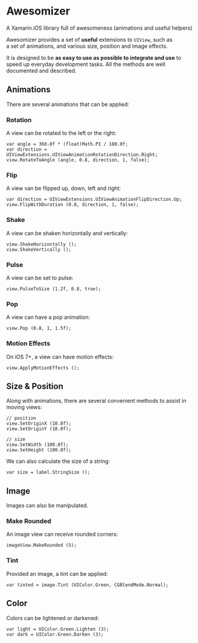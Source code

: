 # Awesomizer

A Xamarin.iOS library full of awesomeness (animations and useful helpers)

Awesomizer provides a set of **useful** extensions to `UIView`, such as  
a set of animations, and various size, position and image effects.

It is designed to be **as easy to use as possible to integrate and use** to 
speed up everyday development tasks. All the methods are well documented 
and described. 

## Animations

There are several animations that can be applied:

### Rotation
A view can be rotated to the left or the right:

    var angle = 360.0f * (float)Math.PI / 180.0f;
    var direction = UIViewExtensions.UIViewAnimationRotationDirection.Right;
    view.RotateToAngle (angle, 0.8, direction, 1, false);

### Flip
A view van be flipped up, down, left and right:

    var direction = UIViewExtensions.UIViewAnimationFlipDirection.Up;
    view.FlipWithDuration (0.8, direction, 1, false);

### Shake
A view can be shaken horizontally and vertically:

    view.ShakeHorizontally ();
    view.ShakeVertically ();

### Pulse 
A view can be set to pulse:

    view.PulseToSize (1.2f, 0.8, true);

### Pop
A view can have a pop animation:

    view.Pop (0.8, 1, 1.5f);
 
### Motion Effects 
On iOS 7+, a view can have motion effects:

    view.ApplyMotionEffects ();

## Size & Position
Along with animations, there are several convenient methods to assist 
in moving views: 

    // position
    view.SetOriginX (10.0f);
    view.SetOriginY (10.0f);
	
	// size
    view.SetWidth (100.0f);
    view.SetHeight (100.0f);

We can also calculate the size of a string:

    var size = label.StringSize ();

## Image
Images can also be manipulated.

### Make Rounded
An image view can receive rounded corners:

    imageView.MakeRounded (5);

### Tint
Provided an image, a tint can be applied:

    var tinted = image.Tint (UIColor.Green, CGBlendMode.Normal);

## Color
Colors can be lightened or darkened:

    var light = UIColor.Green.Lighten (3);
    var dark = UIColor.Green.Darken (3);
